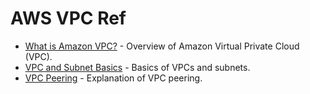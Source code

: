 # AWS VPC Ref

- [What is Amazon VPC?](https://docs.aws.amazon.com/vpc/latest/userguide/what-is-amazon-vpc.html) - Overview of Amazon Virtual Private Cloud (VPC).
- [VPC and Subnet Basics](https://docs.aws.amazon.com/vpc/latest/userguide/VPC_Subnets.html) - Basics of VPCs and subnets.
- [VPC Peering](https://docs.aws.amazon.com/vpc/latest/peering/what-is-vpc-peering.html) - Explanation of VPC peering.
